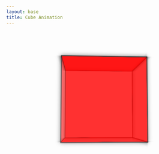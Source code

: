 ```yaml
---
layout: base
title: Cube Animation
---
```




<html lang="en">
<head>
<meta charset="UTF-8">
<meta name="viewport" content="width=device-width, initial-scale=1.0">
<title>Rotating Cube Loading Animation</title>
<style>
  .cube-container {
    perspective: 800px;
    width: 200px;
    height: 200px;
    margin: 100px auto;
  }
  .cube {
    position: relative;
    transform-style: preserve-3d;
    transform: rotateX(0deg) rotateY(0deg);
    width: 100%;
    height: 100%;
    animation: spin 3s infinite linear;
  }
  .face {
    position: absolute;
    width: 200px;
    height: 200px;
    background: rgba(255, 0, 0, 0.7);
    border: 2px solid #333;
    opacity: 0.8;
    box-shadow: 0 0 10px rgba(0, 0, 0, 0.6);
  }
  .face:nth-child(1) { transform: rotateY(0deg) translateZ(100px); }
  .face:nth-child(2) { transform: rotateX(90deg) translateZ(100px); }
  .face:nth-child(3) { transform: rotateY(180deg) translateZ(100px); }
  .face:nth-child(4) { transform: rotateX(-90deg) translateZ(100px); }
  .face:nth-child(5) { transform: rotateY(90deg) translateZ(100px); }
  .face:nth-child(6) { transform: rotateY(180deg) rotateX(90deg) translateZ(100px); }
  @keyframes spin {
    0% { transform: rotateX(0deg) rotateY(0deg); }
    100% { transform: rotateX(360deg) rotateY(360deg); }
  }
</style>
</head>
<body>
  <div class="cube-container">
    <div class="cube">
      <div class="face"></div>
      <div class="face"></div>
      <div class="face"></div>
      <div class="face"></div>
      <div class="face"></div>
      <div class="face"></div>
    </div>
  </div>
</body>
</html>
